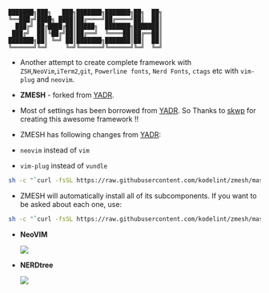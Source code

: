 ```
███████╗███╗   ███╗███████╗███████╗██╗  ██╗
╚══███╔╝████╗ ████║██╔════╝██╔════╝██║  ██║
  ███╔╝ ██╔████╔██║█████╗  ███████╗███████║
 ███╔╝  ██║╚██╔╝██║██╔══╝  ╚════██║██╔══██║
███████╗██║ ╚═╝ ██║███████╗███████║██║  ██║
╚══════╝╚═╝     ╚═╝╚══════╝╚══════╝╚═╝  ╚═╝
```

* Another attempt to create complete framework with `ZSH`,`NeoVim`,`iTerm2`,`git`, `Powerline fonts`, `Nerd Fonts`, `ctags` etc with `vim-plug` and `neovim`.
* __ZMESH__ - forked from [YADR](https://github.com/skwp/dotfiles.git).

* Most of settings has been borrowed from [YADR](https://github.com/skwp/dotfiles.git). So Thanks to [skwp](https://github.com/skwp) for creating this awesome framework !!

* ZMESH has following changes from [YADR](https://github.com/skwp/dotfiles.git):
* `neovim` instead of `vim`
* `vim-plug` instead of `vundle`

```bash
sh -c "`curl -fsSL https://raw.githubusercontent.com/kodelint/zmesh/master/install.sh`"
```

* ZMESH will automatically install all of its subcomponents. If you want to be asked
about each one, use:

```bash
sh -c "`curl -fsSL https://raw.githubusercontent.com/kodelint/zmesh/master/install.sh`" -s ask
```
* __NeoVIM__

   <img src=http://i.imgur.com/xJ9SLLm.jpg>


* __NERDtree__

   <img src=http://i.imgur.com/uQwpMUG.jpg>
